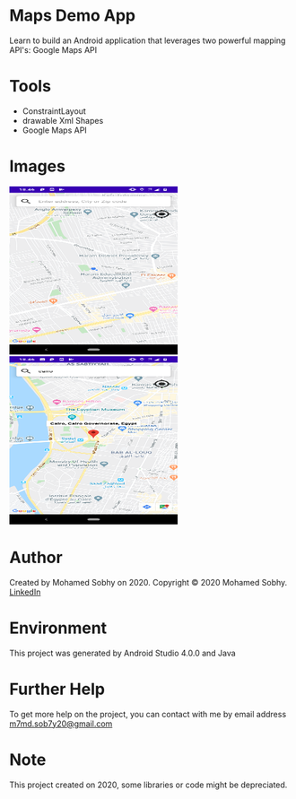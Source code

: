 # Maps Demo App

Learn to build an Android application that leverages two powerful mapping API's: Google Maps API

# Tools

- ConstraintLayout
- drawable Xml Shapes
- Google Maps API

# Images
<img src="images/pic1.png" height="300" width="300">  <img src="images/pic2.png" height="300" width="300">

# Author

Created by Mohamed Sobhy on 2020. Copyright © 2020 Mohamed Sobhy. [LinkedIn](https://www.linkedin.com/in/mohamed-sobhy-040958181/)

# Environment

This project was generated by Android Studio 4.0.0 and Java 

# Further Help

To get more help on the project, you can contact with me by email address m7md.sob7y20@gmail.com

# Note

This project created on 2020, some libraries or code might be depreciated.
